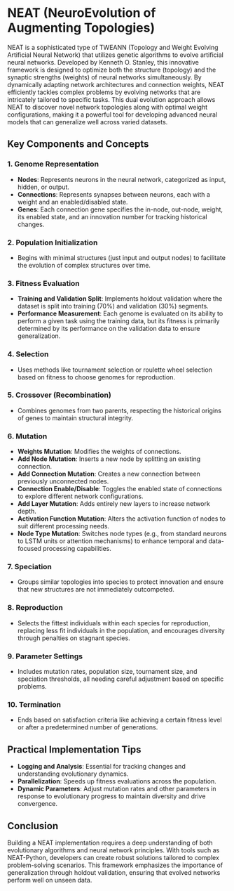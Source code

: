 # NEAT (NeuroEvolution of Augmenting Topologies)

NEAT is a sophisticated type of TWEANN (Topology and Weight Evolving Artificial Neural Network) that utilizes genetic algorithms to evolve artificial neural networks. Developed by Kenneth O. Stanley, this innovative framework is designed to optimize both the structure (topology) and the synaptic strengths (weights) of neural networks simultaneously. By dynamically adapting network architectures and connection weights, NEAT efficiently tackles complex problems by evolving networks that are intricately tailored to specific tasks. This dual evolution approach allows NEAT to discover novel network topologies along with optimal weight configurations, making it a powerful tool for developing advanced neural models that can generalize well across varied datasets.

## Key Components and Concepts

### 1. **Genome Representation**

- **Nodes**: Represents neurons in the neural network, categorized as input, hidden, or output.
- **Connections**: Represents synapses between neurons, each with a weight and an enabled/disabled state.
- **Genes**: Each connection gene specifies the in-node, out-node, weight, its enabled state, and an innovation number for tracking historical changes.

### 2. **Population Initialization**

- Begins with minimal structures (just input and output nodes) to facilitate the evolution of complex structures over time.

### 3. **Fitness Evaluation**

- **Training and Validation Split**: Implements holdout validation where the dataset is split into training (70%) and validation (30%) segments.
- **Performance Measurement**: Each genome is evaluated on its ability to perform a given task using the training data, but its fitness is primarily determined by its performance on the validation data to ensure generalization.

### 4. **Selection**

- Uses methods like tournament selection or roulette wheel selection based on fitness to choose genomes for reproduction.

### 5. **Crossover (Recombination)**

- Combines genomes from two parents, respecting the historical origins of genes to maintain structural integrity.

### 6. **Mutation**

- **Weights Mutation**: Modifies the weights of connections.
- **Add Node Mutation**: Inserts a new node by splitting an existing connection.
- **Add Connection Mutation**: Creates a new connection between previously unconnected nodes.
- **Connection Enable/Disable**: Toggles the enabled state of connections to explore different network configurations.
- **Add Layer Mutation**: Adds entirely new layers to increase network depth.
- **Activation Function Mutation**: Alters the activation function of nodes to suit different processing needs.
- **Node Type Mutation**: Switches node types (e.g., from standard neurons to LSTM units or attention mechanisms) to enhance temporal and data-focused processing capabilities.

### 7. **Speciation**

- Groups similar topologies into species to protect innovation and ensure that new structures are not immediately outcompeted.

### 8. **Reproduction**

- Selects the fittest individuals within each species for reproduction, replacing less fit individuals in the population, and encourages diversity through penalties on stagnant species.

### 9. **Parameter Settings**

- Includes mutation rates, population size, tournament size, and speciation thresholds, all needing careful adjustment based on specific problems.

### 10. **Termination**

- Ends based on satisfaction criteria like achieving a certain fitness level or after a predetermined number of generations.

## Practical Implementation Tips

- **Logging and Analysis**: Essential for tracking changes and understanding evolutionary dynamics.
- **Parallelization**: Speeds up fitness evaluations across the population.
- **Dynamic Parameters**: Adjust mutation rates and other parameters in response to evolutionary progress to maintain diversity and drive convergence.

## Conclusion

Building a NEAT implementation requires a deep understanding of both evolutionary algorithms and neural network principles. With tools such as NEAT-Python, developers can create robust solutions tailored to complex problem-solving scenarios. This framework emphasizes the importance of generalization through holdout validation, ensuring that evolved networks perform well on unseen data.
